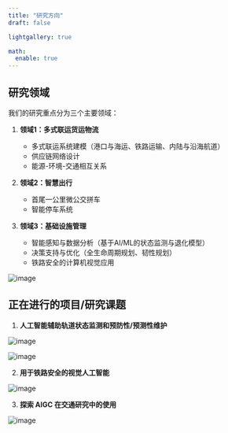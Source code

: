 ```yaml
---
title: "研究方向"
draft: false

lightgallery: true

math:
  enable: true
---
```


## 研究领域

我们的研究重点分为三个主要领域：

1. **领域1：多式联运货运物流**
   - 多式联运系统建模（港口与海运、铁路运输、内陆与沿海航道）
   - 供应链网络设计
   - 能源-环境-交通相互关系

2. **领域2：智慧出行**
   - 首尾一公里微公交拼车
   - 智能停车系统

3. **领域3：基础设施管理**
   - 智能感知与数据分析（基于AI/ML的状态监测与退化模型）
   - 决策支持与优化（全生命周期规划、韧性规划）
   - 铁路安全的计算机视觉应用

![image](https://github.com/HKUST-Trans-Lab/HKUST-Trans-Lab.github.io/assets/55651568/0a3f348c-7dbf-467b-983e-f2755a6836e2)

## 正在进行的项目/研究课题

1. **人工智能辅助轨道状态监测和预防性/预测性维护**

![image](https://github.com/HKUST-Trans-Lab/HKUST-Trans-Lab.github.io/assets/55651568/e7e7c811-720e-42b2-8cac-f0e44da63c5e)

![image](https://github.com/HKUST-Trans-Lab/HKUST-Trans-Lab.github.io/assets/55651568/136d7d64-f59a-4f19-a4c3-c5dedfdec157)

2. **用于铁路安全的视觉人工智能**

![image](https://github.com/HKUST-Trans-Lab/HKUST-Trans-Lab.github.io/assets/55651568/27289c67-05af-4790-bc2e-2afffca453fb)

3. **探索 AIGC 在交通研究中的使用**

![image](https://github.com/HKUST-Trans-Lab/HKUST-Trans-Lab.github.io/assets/55651568/e4df672e-a730-46fd-a6b3-abcfc92c55d3)
